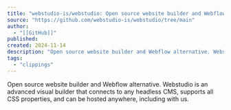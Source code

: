 ```yaml
---
title: "webstudio-is/webstudio: Open source website builder and Webflow alternative. Webstudio is an advanced visual builder that connects to any headless CMS, supports all CSS properties, and can be hosted anywhere, including with us."
source: "https://github.com/webstudio-is/webstudio/tree/main"
author:
  - "[[GitHub]]"
published:
created: 2024-11-14
description: "Open source website builder and Webflow alternative. Webstudio is an advanced visual builder that connects to any headless CMS, supports all CSS properties, and can be hosted anywhere, including with us. - webstudio-is/webstudio"
tags:
  - "clippings"
---
```

Open source website builder and Webflow alternative. Webstudio is an advanced visual builder that connects to any headless CMS, supports all CSS properties, and can be hosted anywhere, including with us.